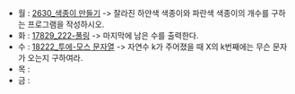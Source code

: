 - 월 : [2630_색종이 만들기](https://www.acmicpc.net/problem/2630) -> 잘라진 하얀색 색종이와 파란색 색종이의 개수를 구하는 프로그램을 작성하시오.
- 화 : [17829_222-풀링](https://www.acmicpc.net/problem/17829) -> 마지막에 남은 수를 출력한다.
- 수 : [18222_투에-모스 문자열](https://www.acmicpc.net/problem/18222) -> 자연수 k가 주어졌을 때 X의 k번째에는 무슨 문자가 오는지 구하여라.
- 목 : 
- 금 : 
